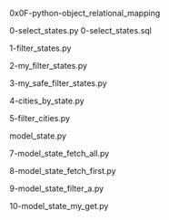 0x0F-python-object_relational_mapping

0-select_states.py
0-select_states.sql

1-filter_states.py

2-my_filter_states.py

3-my_safe_filter_states.py

4-cities_by_state.py

5-filter_cities.py

model_state.py

7-model_state_fetch_all.py

8-model_state_fetch_first.py

9-model_state_filter_a.py

10-model_state_my_get.py



